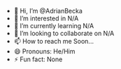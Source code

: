 - 👋 Hi, I’m @AdrianBecka
- 👀 I’m interested in N/A
- 🌱 I’m currently learning N/A
- 💞️ I’m looking to collaborate on N/A
- 📫 How to reach me Soon...
- 😄 Pronouns: He/Him
- ⚡ Fun fact: None

<!---
AdrianBecka/AdrianBecka is a ✨ special ✨ repository because its `README.md` (this file) appears on your GitHub profile.
You can click the Preview link to take a look at your changes.
--->
